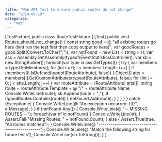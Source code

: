 ```yaml
---
title: "Web API Test to ensure public routes do not change"
date: "2014-05-19"
categories: 
  - "net"
---
```


\[TestFixture\] public class RouteTestFixture { \[Test\] public void Routes\_should\_not\_change() { const string good = @ "all existing routes go here (hint run the test first then copy output to here)"; var goodRoutes = good.Split(Convert.ToChar(";")); var notFound = new List < string > (); var ass = Assembly.GetAssembly(typeof(EventStatisticsController)); var sb = new StringBuilder(); foreach(var type in ass.GetTypes()) { try { var members = type.GetMembers(); for (int i = 0; i < members.Length; i++) { if (members\[i\].IsDefined(typeof(RouteAttribute), false)) { Object\[\] atts = members\[i\].GetCustomAttributes(typeof(RouteAttribute), false); for (int j = 0; j < atts.Length; j++) { var routeAttribute = (RouteAttribute) atts\[j\]; string route = routeAttribute.Template + @ "/" + routeAttribute.Name; Console.WriteLine(route); sb.Append(route + ";"); if (!goodRoutes.Contains(route)) { notFound.Add(route); } } } } } catch (Exception e) { Console.WriteLine(@ "An exception occurred: {0}", e.Message); } } if (notFound.Any()) { Console.WriteLine(@ "-- MISSING ROUTES --"); foreach(var nf in notFound) { Console.WriteLine(nf); } Assert.Fail("Missing Routes: " + notFound.Count); } else { Assert.True(true, "All routes matched"); } Console.WriteLine(@ "------------------------------------------------"); Console.WriteLine(@ "Match the following string for future tests"); Console.WriteLine(sb.ToString()); } }
